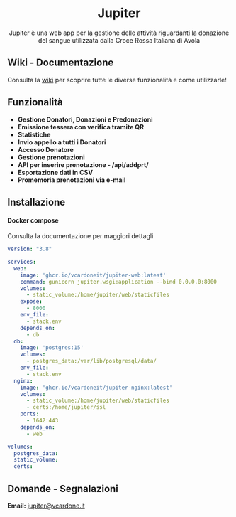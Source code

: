 <h1 align="center">Jupiter</h1>
<p align="center">Jupiter è una web app per la gestione delle attività riguardanti la donazione del sangue utilizzata dalla Croce Rossa Italiana di Avola

## Wiki - Documentazione
Consulta la [wiki](https://github.com/vcardoneit/jupiter/wiki) per scoprire tutte le diverse funzionalità e come utilizzarle!

## Funzionalità
- **Gestione Donatori, Donazioni e Predonazioni**
- **Emissione tessera con verifica tramite QR**
- **Statistiche**
- **Invio appello a tutti i Donatori**
- **Accesso Donatore**
- **Gestione prenotazioni**
- **API per inserire prenotazione - /api/addprt/**
- **Esportazione dati in CSV**
- **Promemoria prenotazioni via e-mail**

## Installazione
#### Docker compose
Consulta la documentazione per maggiori dettagli
```yaml
version: "3.8"

services:
  web:
    image: 'ghcr.io/vcardoneit/jupiter-web:latest'
    command: gunicorn jupiter.wsgi:application --bind 0.0.0.0:8000
    volumes:
      - static_volume:/home/jupiter/web/staticfiles
    expose:
      - 8000
    env_file:
      - stack.env
    depends_on:
      - db
  db:
    image: 'postgres:15'
    volumes:
      - postgres_data:/var/lib/postgresql/data/
    env_file:
      - stack.env
  nginx:
    image: 'ghcr.io/vcardoneit/jupiter-nginx:latest'
    volumes:
      - static_volume:/home/jupiter/web/staticfiles
      - certs:/home/jupiter/ssl
    ports:
      - 1642:443
    depends_on:
      - web

volumes:
  postgres_data:
  static_volume:
  certs:
```

## Domande - Segnalazioni
<b>Email:</b> jupiter@vcardone.it

